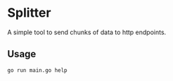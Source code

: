 # Splitter

A simple tool to send chunks of data to http endpoints.

## Usage
```shell script
go run main.go help
```
